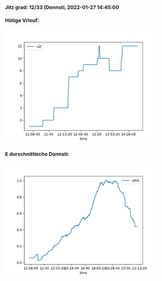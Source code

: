 ### Jitz grad: 12/33 (Donnsti, 2022-01-27 14:45:00

### Hütige Vrlouf:
![Graph](Today.png)

### E durschnittleche Donnsti:
![Graph](Donnsti.png)